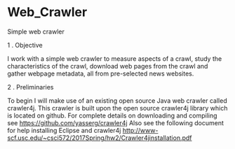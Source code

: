 # Web_Crawler
Simple web crawler

1 . Objective

I work with a simple web crawler to measure aspects of a crawl, study the
characteristics of the crawl, download web pages from the crawl and gather webpage metadata, all
from pre-selected news websites.

2 . Preliminaries

To begin I will make use of an existing open source Java web crawler called crawler4j. This
crawler is built upon the open source crawler4j library which is located on github. For complete
details on downloading and compiling see
https://github.com/yasserg/crawler4j
Also see the following document for help installing Eclipse and crawler4j
http://www-scf.usc.edu/~csci572/2017Spring/hw2/Crawler4jinstallation.pdf
